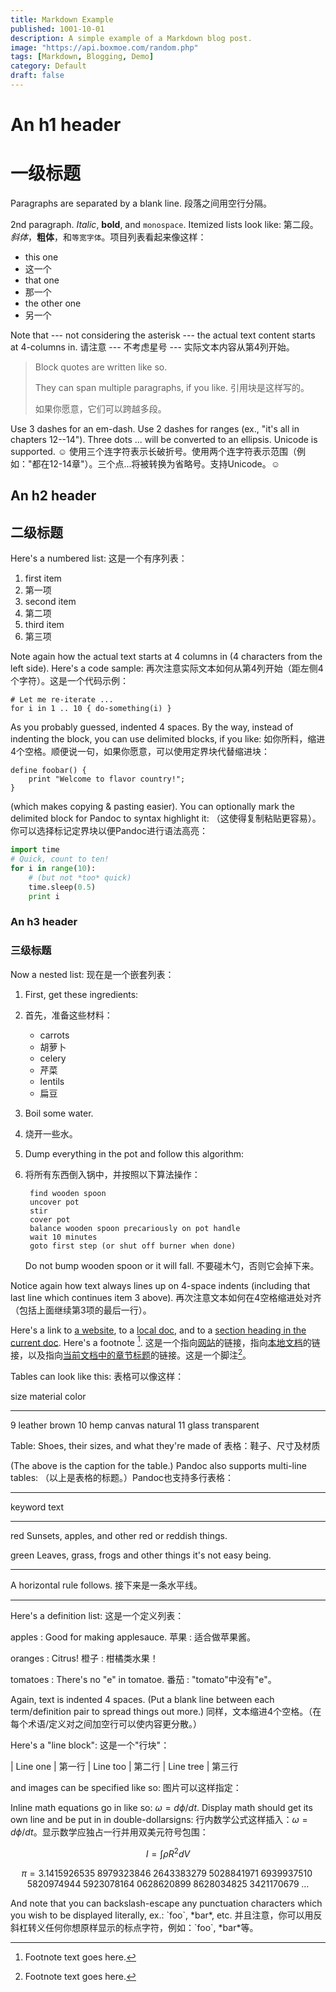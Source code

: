 ```yaml
---
title: Markdown Example
published: 1001-10-01
description: A simple example of a Markdown blog post.
image: "https://api.boxmoe.com/random.php"
tags: [Markdown, Blogging, Demo]
category: Default
draft: false
---
```


# An h1 header
# 一级标题

Paragraphs are separated by a blank line.
段落之间用空行分隔。

2nd paragraph. _Italic_, **bold**, and `monospace`. Itemized lists
look like:
第二段。*斜体*，**粗体**，和`等宽字体`。项目列表看起来像这样：

- this one
- 这一个
- that one
- 那一个
- the other one
- 另一个

Note that --- not considering the asterisk --- the actual text
content starts at 4-columns in.
请注意 --- 不考虑星号 --- 实际文本内容从第4列开始。

> Block quotes are
> written like so.
>
> They can span multiple paragraphs,
> if you like.
> 引用块是这样写的。
> 
> 如果你愿意，它们可以跨越多段。

Use 3 dashes for an em-dash. Use 2 dashes for ranges (ex., "it's all
in chapters 12--14"). Three dots ... will be converted to an ellipsis.
Unicode is supported. ☺
使用三个连字符表示长破折号。使用两个连字符表示范围（例如："都在12-14章"）。三个点...将被转换为省略号。支持Unicode。☺

## An h2 header
## 二级标题

Here's a numbered list:
这是一个有序列表：

1. first item
1. 第一项
2. second item
2. 第二项
3. third item
3. 第三项

Note again how the actual text starts at 4 columns in (4 characters
from the left side). Here's a code sample:
再次注意实际文本如何从第4列开始（距左侧4个字符）。这是一个代码示例：

    # Let me re-iterate ...
    for i in 1 .. 10 { do-something(i) }

As you probably guessed, indented 4 spaces. By the way, instead of
indenting the block, you can use delimited blocks, if you like:
如你所料，缩进4个空格。顺便说一句，如果你愿意，可以使用定界块代替缩进块：

```
define foobar() {
    print "Welcome to flavor country!";
}
```

(which makes copying & pasting easier). You can optionally mark the
delimited block for Pandoc to syntax highlight it:
（这使得复制粘贴更容易）。你可以选择标记定界块以便Pandoc进行语法高亮：

```python
import time
# Quick, count to ten!
for i in range(10):
    # (but not *too* quick)
    time.sleep(0.5)
    print i
```

### An h3 header
### 三级标题

Now a nested list:
现在是一个嵌套列表：

1. First, get these ingredients:
1. 首先，准备这些材料：

    - carrots
    - 胡萝卜
    - celery
    - 芹菜
    - lentils
    - 扁豆

2. Boil some water.
2. 烧开一些水。

3. Dump everything in the pot and follow
    this algorithm:
3. 将所有东西倒入锅中，并按照以下算法操作：

        find wooden spoon
        uncover pot
        stir
        cover pot
        balance wooden spoon precariously on pot handle
        wait 10 minutes
        goto first step (or shut off burner when done)

    Do not bump wooden spoon or it will fall.
    不要碰木勺，否则它会掉下来。

Notice again how text always lines up on 4-space indents (including
that last line which continues item 3 above).
再次注意文本如何在4空格缩进处对齐（包括上面继续第3项的最后一行）。

Here's a link to [a website](http://foo.bar), to a [local
doc](local-doc.html), and to a [section heading in the current
doc](#an-h2-header). Here's a footnote [^1].
这是一个指向[网站](http://foo.bar)的链接，指向[本地文档](local-doc.html)的链接，以及指向[当前文档中的章节标题](#an-h2-header)的链接。这是一个脚注[^1]。

[^1]: Footnote text goes here.
[^1]: 脚注文本放在这里。

Tables can look like this:
表格可以像这样：

size material color

---

9 leather brown
10 hemp canvas natural
11 glass transparent

Table: Shoes, their sizes, and what they're made of
表格：鞋子、尺寸及材质

(The above is the caption for the table.) Pandoc also supports
multi-line tables:
（以上是表格的标题。）Pandoc也支持多行表格：

---

keyword text

---

red Sunsets, apples, and
other red or reddish
things.

green Leaves, grass, frogs
and other things it's
not easy being.

---

A horizontal rule follows.
接下来是一条水平线。

---

Here's a definition list:
这是一个定义列表：

apples
: Good for making applesauce.
苹果
: 适合做苹果酱。

oranges
: Citrus!
橙子
: 柑橘类水果！

tomatoes
: There's no "e" in tomatoe.
番茄
: "tomato"中没有"e"。

Again, text is indented 4 spaces. (Put a blank line between each
term/definition pair to spread things out more.)
同样，文本缩进4个空格。（在每个术语/定义对之间加空行可以使内容更分散。）

Here's a "line block":
这是一个"行块"：

| Line one
| 第一行
| Line too
| 第二行
| Line tree
| 第三行

and images can be specified like so:
图片可以这样指定：

[//]: # (![example image]&#40;./demo-banner.png "An exemplary image"&#41;)

Inline math equations go in like so: $\omega = d\phi / dt$. Display
math should get its own line and be put in in double-dollarsigns:
行内数学公式这样插入：$\omega = d\phi / dt$。显示数学应独占一行并用双美元符号包围：

$$I = \int \rho R^{2} dV$$

$$
\begin{equation*}
\pi
=3.1415926535
 \;8979323846\;2643383279\;5028841971\;6939937510\;5820974944
 \;5923078164\;0628620899\;8628034825\;3421170679\;\ldots
\end{equation*}
$$

And note that you can backslash-escape any punctuation characters
which you wish to be displayed literally, ex.: \`foo\`, \*bar\*, etc.
并且注意，你可以用反斜杠转义任何你想原样显示的标点字符，例如：\`foo\`, \*bar\*等。
